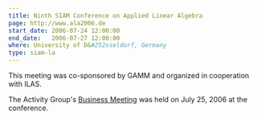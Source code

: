 ```yaml
---
title: Ninth SIAM Conference on Applied Linear Algebra
page: http://www.ala2006.de
start_date: 2006-07-24 12:00:00
end_date:   2006-07-27 12:00:00
where: University of D&#252sseldorf, Germany
type: siam-la
---
```


This meeting was co-sponsored by GAMM and organized in cooperation
with ILAS.

The Activity Group's [Business Meeting](2006-07-25-ala-biz.html) 
was held on July 25, 2006 at the conference.

